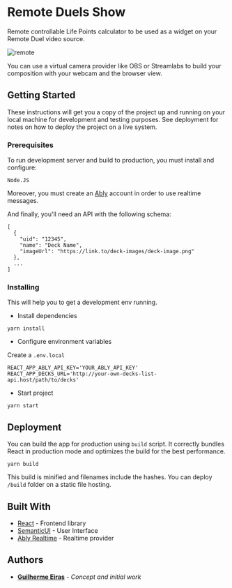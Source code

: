 # Remote Duels Show

Remote controllable Life Points calculator to be used as a widget on your Remote Duel video source.

![remote](https://user-images.githubusercontent.com/16104013/115179523-e1043a80-a0a9-11eb-91ca-997d424e6c46.png)

You can use a virtual camera provider like OBS or Streamlabs to build your composition with your webcam and the browser view.

## Getting Started

These instructions will get you a copy of the project up and running on your local machine for development and testing purposes. See deployment for notes on how to deploy the project on a live system.

### Prerequisites

To run development server and build to production, you must install and configure:

```
Node.JS
```

Moreover, you must create an [Ably](https://ably.com) account in order to use realtime messages.

And finally, you'll need an API with the following schema:

```
[
  {
    "uid": "12345",
    "name": "Deck Name",
    "imageUrl": "https://link.to/deck-images/deck-image.png"
  },
  ...
]
```
### Installing

This will help you to get a development env running.

- Install dependencies

```
yarn install
```

- Configure environment variables

Create a `.env.local`

```
REACT_APP_ABLY_API_KEY='YOUR_ABLY_API_KEY'
REACT_APP_DECKS_URL='http://your-own-decks-list-api.host/path/to/decks'
```

- Start project

```
yarn start
```

## Deployment

You can build the app for production using `build` script.
It correctly bundles React in production mode and optimizes the build for the best performance.

```
yarn build
```

This build is minified and filenames include the hashes.
You can deploy `/build` folder on a static file hosting.

## Built With

* [React](https://reactjs.org) - Frontend library
* [SemanticUI](https://semantic-ui.com) - User Interface
* [Ably Realtime](https://ably.com) - Realtime provider

## Authors

* **[Guilherme Eiras](https://github.com/guieiras)** - *Concept and initial work*
